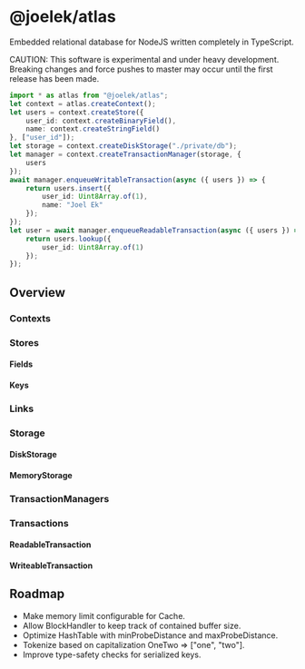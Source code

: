 # @joelek/atlas

Embedded relational database for NodeJS written completely in TypeScript.

CAUTION: This software is experimental and under heavy development. Breaking changes and force pushes to master may occur until the first release has been made.

```ts
import * as atlas from "@joelek/atlas";
let context = atlas.createContext();
let users = context.createStore({
	user_id: context.createBinaryField(),
	name: context.createStringField()
}, ["user_id"]);
let storage = context.createDiskStorage("./private/db");
let manager = context.createTransactionManager(storage, {
	users
});
await manager.enqueueWritableTransaction(async ({ users }) => {
	return users.insert({
		user_id: Uint8Array.of(1),
		name: "Joel Ek"
	});
});
let user = await manager.enqueueReadableTransaction(async ({ users }) => {
	return users.lookup({
		user_id: Uint8Array.of(1)
	});
});
```

## Overview

### Contexts

### Stores

#### Fields

#### Keys

### Links

### Storage

#### DiskStorage

#### MemoryStorage

### TransactionManagers

### Transactions

#### ReadableTransaction

#### WriteableTransaction

## Roadmap

* Make memory limit configurable for Cache.
* Allow BlockHandler to keep track of contained buffer size.
* Optimize HashTable with minProbeDistance and maxProbeDistance.
* Tokenize based on capitalization OneTwo => ["one", "two"].
* Improve type-safety checks for serialized keys.
